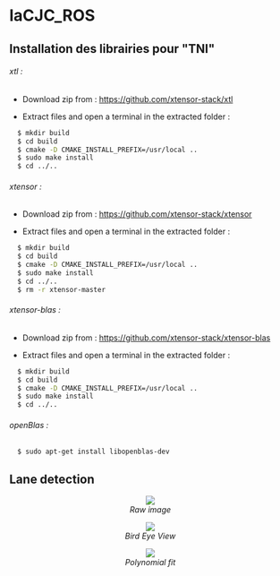 # laCJC_ROS
## Installation des librairies pour "TNI"


###### xtl : 
 
  * Download zip from : https://github.com/xtensor-stack/xtl
 
  * Extract files and open a terminal in the extracted folder : 
  ```bash
    $ mkdir build 
    $ cd build
    $ cmake -D CMAKE_INSTALL_PREFIX=/usr/local ..
    $ sudo make install
    $ cd ../..
  ```


###### xtensor : 
 
  * Download zip from : https://github.com/xtensor-stack/xtensor
 
  * Extract files and open a terminal in the extracted folder : 
  ```bash
    $ mkdir build 
    $ cd build
    $ cmake -D CMAKE_INSTALL_PREFIX=/usr/local ..
    $ sudo make install
    $ cd ../..
    $ rm -r xtensor-master
  ```

###### xtensor-blas : 
 
  * Download zip from : https://github.com/xtensor-stack/xtensor-blas
 
  * Extract files and open a terminal in the extracted folder : 
  ```bash
    $ mkdir build 
    $ cd build
    $ cmake -D CMAKE_INSTALL_PREFIX=/usr/local ..
    $ sudo make install
    $ cd ../..
  ```


###### openBlas : 

  ```
    $ sudo apt-get install libopenblas-dev
  ```

## Lane detection

<p align="center">
    <img src="https://github.com/HamidHacene/laCJC_ROS/blob/master/Lane_Detection/data/virageG.png"> <br>
    <em>Raw image</em>
</p>

<p align="center">
    <img src="https://github.com/HamidHacene/laCJC_ROS/blob/master/Lane_Detection/data/BEV.png"> <br>
    <em>Bird Eye View</em>
</p>

<p align="center">
    <img src="https://github.com/HamidHacene/laCJC_ROS/blob/master/Lane_Detection/data/fit.png"> <br>
    <em>Polynomial fit</em>
</p>
